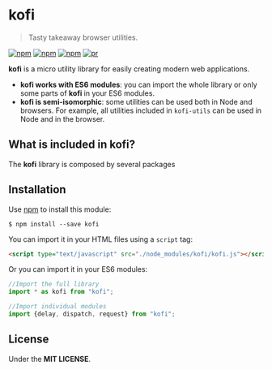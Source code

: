 # kofi

> Tasty takeaway browser utilities.  

[![npm](https://img.shields.io/npm/v/kofi.svg?style=flat-square)](https://www.npmjs.com/package/kofi)
[![npm](https://img.shields.io/npm/dt/kofi.svg?style=flat-square)](https://www.npmjs.com/package/kofi)
[![npm](https://img.shields.io/npm/l/kofi.svg?style=flat-square)](https://github.com/jmjuanes/kofi)
[![pr](https://img.shields.io/badge/PRs-welcome-brightgreen.svg?style=flat-square)]()


**kofi** is a micro utility library for easily creating modern web applications. 

- **kofi works with ES6 modules**: you can import the whole library or only some parts of **kofi** in your ES6 modules.
- **kofi is semi-isomorphic**: some utilities can be used both in Node and browsers. For example, all utilities included in `kofi-utils` can be used in Node and in the browser.


## What is included in kofi?

The **kofi** library is composed by several packages 



## Installation

Use [npm](https://npmjs.com) to install this module: 

```
$ npm install --save kofi
```

You can import it in your HTML files using a `script` tag: 

```html
<script type="text/javascript" src="./node_modules/kofi/kofi.js"></script>
```

Or you can import it in your ES6 modules: 

```javascript
//Import the full library
import * as kofi from "kofi";

//Import individual modules
import {delay, dispatch, request} from "kofi";
```


## License 

Under the **MIT LICENSE**.

